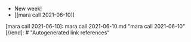 - New week!
- [[mara call 2021-06-10]]

[//begin]: # "Autogenerated link references for markdown compatibility"
[mara call 2021-06-10]: mara call 2021-06-10.md "mara call 2021-06-10"
[//end]: # "Autogenerated link references"